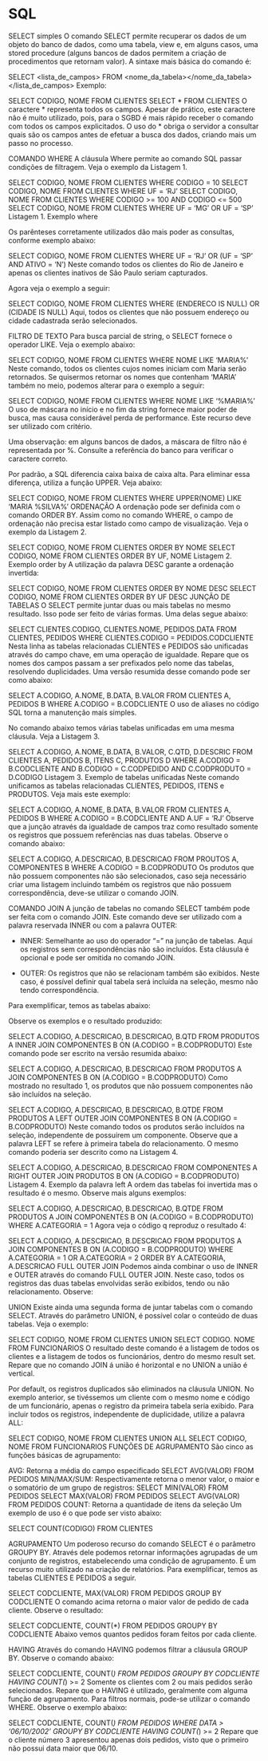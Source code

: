 # SQL

SELECT simples
O comando SELECT permite recuperar os dados de um objeto do banco de dados, como uma tabela, view e, em alguns casos, uma stored procedure (alguns bancos de dados permitem a criação de procedimentos que retornam valor). A sintaxe mais básica do comando é:

SELECT <lista_de_campos>
FROM <nome_da_tabela></nome_da_tabela></lista_de_campos>
Exemplo:

SELECT CODIGO, NOME FROM CLIENTES
SELECT * FROM CLIENTES
O caractere * representa todos os campos. Apesar de prático, este caractere não é muito utilizado, pois, para o SGBD é mais rápido receber o comando com todos os campos explicitados. O uso do * obriga o servidor a consultar quais são os campos antes de efetuar a busca dos dados, criando mais um passo no processo.

COMANDO WHERE
A cláusula Where permite ao comando SQL passar condições de filtragem. Veja o exemplo da Listagem 1.

SELECT CODIGO, NOME FROM CLIENTES
WHERE CODIGO = 10
SELECT CODIGO, NOME FROM CLIENTES
WHERE UF = ‘RJ’
SELECT CODIGO, NOME FROM CLIENTES
WHERE CODIGO >= 100 AND CODIGO <= 500
SELECT CODIGO, NOME FROM CLIENTES
WHERE UF = ‘MG’ OR UF = ‘SP’
Listagem 1. Exemplo where

Os parênteses corretamente utilizados dão mais poder as consultas, conforme exemplo abaixo:

SELECT CODIGO, NOME FROM CLIENTES
WHERE UF = ‘RJ’ OR (UF = ‘SP’ AND ATIVO = ‘N’)
Neste comando todos os clientes do Rio de Janeiro e apenas os clientes inativos de São Paulo seriam capturados.

Agora veja o exemplo a seguir:

SELECT CODIGO, NOME FROM CLIENTES
WHERE (ENDERECO IS NULL) OR (CIDADE IS NULL)
Aqui, todos os clientes que não possuem endereço ou cidade cadastrada serão selecionados.

FILTRO DE TEXTO
Para busca parcial de string, o SELECT fornece o operador LIKE. Veja o exemplo abaixo:

SELECT CODIGO, NOME FROM CLIENTES
 WHERE NOME LIKE ‘MARIA%’
Neste comando, todos os clientes cujos nomes iniciam com Maria serão retornados. Se quisermos retornar os nomes que contenham ‘MARIA’ também no meio, podemos alterar para o exemplo a seguir:

SELECT CODIGO, NOME FROM CLIENTES
WHERE NOME LIKE ‘%MARIA%’
O uso de máscara no início e no fim da string fornece maior poder de busca, mas causa considerável perda de performance. Este recurso deve ser utilizado com critério.

Uma observação: em alguns bancos de dados, a máscara de filtro não é representada por %. Consulte a referência do banco para verificar o caractere correto.

Por padrão, a SQL diferencia caixa baixa de caixa alta. Para eliminar essa diferença, utiliza a função UPPER. Veja abaixo:

SELECT CODIGO, NOME FROM CLIENTES
WHERE UPPER(NOME) LIKE ‘MARIA %SILVA%’
ORDENAÇÃO
A ordenação pode ser definida com o comando ORDER BY. Assim como no comando WHERE, o campo de ordenação não precisa estar listado como campo de visualização. Veja o exemplo da Listagem 2.

SELECT CODIGO, NOME FROM CLIENTES
ORDER BY NOME
SELECT CODIGO, NOME FROM CLIENTES
ORDER BY UF, NOME
Listagem 2. Exemplo order by
A utilização da palavra DESC garante a ordenação invertida:

SELECT CODIGO, NOME FROM CLIENTES
ORDER BY NOME DESC
SELECT CODIGO, NOME FROM CLIENTES
ORDER BY UF DESC
JUNÇÃO DE TABELAS
O SELECT permite juntar duas ou mais tabelas no mesmo resultado. Isso pode ser feito de várias formas. Uma delas segue abaixo:

SELECT CLIENTES.CODIGO, CLIENTES.NOME, PEDIDOS.DATA
FROM CLIENTES, PEDIDOS
WHERE CLIENTES.CODIGO = PEDIDOS.CODCLIENTE
Nesta linha as tabelas relacionadas CLIENTES e PEDIDOS são unificadas através do campo chave, em uma operação de igualdade. Repare que os nomes dos campos passam a ser prefixados pelo nome das tabelas, resolvendo duplicidades. Uma versão resumida desse comando pode ser como abaixo:

SELECT A.CODIGO, A.NOME, B.DATA, B.VALOR
FROM CLIENTES A, PEDIDOS B
WHERE A.CODIGO = B.CODCLIENTE
O uso de aliases no código SQL torna a manutenção mais simples.

No comando abaixo temos várias tabelas unificadas em uma mesma cláusula. Veja a Listagem 3.

SELECT A.CODIGO, A.NOME, B.DATA, B.VALOR, C.QTD, D.DESCRIC
FROM CLIENTES A, PEDIDOS B, ITENS C, PRODUTOS D
 WHERE A.CODIGO = B.CODCLIENTE
 AND B.CODIGO = C.CODPEDIDO
 AND C.CODPRODUTO = D.CODIGO
Listagem 3. Exemplo de tabelas unificadas
Neste comando unificamos as tabelas relacionadas CLIENTES, PEDIDOS, ITENS e PRODUTOS. Veja mais este exemplo:

SELECT A.CODIGO, A.NOME, B.DATA, B.VALOR
FROM CLIENTES A, PEDIDOS B
WHERE A.CODIGO = B.CODCLIENTE
AND A.UF = ‘RJ’
Observe que a junção através da igualdade de campos traz como resultado somente os registros que possuem referências nas duas tabelas. Observe o comando abaixo:

SELECT A.CODIGO, A.DESCRICAO, B.DESCRICAO
FROM PROUTOS A, COMPONENTES B
WHERE A.CODIGO = B.CODPRODUTO
Os produtos que não possuem componentes não são selecionados, caso seja necessário criar uma listagem incluindo também os registros que não possuem correspondência, deve-se utilizar o comando JOIN.

COMANDO JOIN
A junção de tabelas no comando SELECT também pode ser feita com o comando JOIN. Este comando deve ser utilizado com a palavra reservada INNER ou com a palavra OUTER:

- INNER: Semelhante ao uso do operador “=” na junção de tabelas. Aqui os registros sem correspondências não são incluídos. Esta cláusula é opcional e pode ser omitida no comando JOIN.

- OUTER: Os registros que não se relacionam também são exibidos. Neste caso, é possível definir qual tabela será incluída na seleção, mesmo não tendo correspondência.

Para exemplificar, temos as tabelas abaixo:

Observe os exemplos e o resultado produzido:

SELECT A.CODIGO, A.DESCRICAO, B.DESCRICAO, B.QTD
FROM PRODUTOS A
INNER JOIN COMPONENTES B
ON (A.CODIGO = B.CODPRODUTO)
Este comando pode ser escrito na versão resumida abaixo:

SELECT A.CODIGO, A.DESCRICAO, B.DESCRICAO
FROM PRODUTOS A
JOIN COMPONENTES B
ON (A.CODIGO = B.CODPRODUTO)
Como mostrado no resultado 1, os produtos que não possuem componentes não são incluídos na seleção.

SELECT A.CODIGO, A.DESCRICAO, B.DESCRICAO, B.QTDE
FROM PRODUTOS A
LEFT OUTER JOIN COMPONENTES B
ON (A.CODIGO = B.CODPRODUTO)
Neste comando todos os produtos serão incluídos na seleção, independente de possuírem um componente. Observe que a palavra LEFT se refere à primeira tabela do relacionamento. O mesmo comando poderia ser descrito como na Listagem 4.

SELECT A.CODIGO, A.DESCRICAO, B.DESCRICAO
FROM COMPONENTES A
RIGHT OUTER JOIN PRODUTOS B
ON (A.CODIGO = B.CODPRODUTO)
Listagem 4. Exemplo da palavra left
A ordem das tabelas foi invertida mas o resultado é o mesmo. Observe mais alguns exemplos:

SELECT A.CODIGO, A.DESCRICAO, B.DESCRICAO, B.QTDE
FROM PRODUTOS A
JOIN COMPONENTES B
ON (A.CODIGO  = B.CODPRODUTO)
WHERE A.CATEGORIA = 1
Agora veja o código q reproduz o resultado 4:

SELECT A.CODIGO, A.DESCRICAO, B.DESCRICAO
FROM PRODUTOS A JOIN COMPONENTES B
ON (A.CODIGO = B.CODPRODUTO)
WHERE A.CATEGORIA = 1 OR A.CATEGORIA = 2
ORDER BY A.CATEGORIA, A.DESCRICAO
FULL OUTER JOIN
Podemos ainda combinar o uso de INNER e OUTER através do comando FULL OUTER JOIN. Neste caso, todos os registros das duas tabelas envolvidas serão exibidos, tendo ou não relacionamento. Observe:

UNION
Existe ainda uma segunda forma de juntar tabelas com o comando SELECT. Através do parâmetro UNION, é possível colar o conteúdo de duas tabelas. Veja o exemplo:

SELECT CODIGO, NOME FROM CLIENTES
UNION
SELECT CODIGO. NOME FROM FUNCIONARIOS
O resultado deste comando é a listagem de todos os clientes e a listagem de todos os funcionários, dentro do mesmo result set. Repare que no comando JOIN á união é horizontal e no UNION a união é vertical.

Por default, os registros duplicados são eliminados na cláusula UNION. No exemplo anterior, se tivéssemos um cliente com o mesmo nome e código de um funcionário, apenas o registro da primeira tabela seria exibido. Para incluir todos os registros, independente de duplicidade, utilize a palavra ALL:

SELECT CODIGO, NOME FROM CLIENTES
UNION ALL
SELECT CODIGO, NOME FROM FUNCIONARIOS
FUNÇÕES DE AGRUPAMENTO
São cinco as funções básicas de agrupamento:

AVG: Retorna a média do campo especificado
SELECT AVG(VALOR) FROM PEDIDOS
MIN/MAX/SUM: Respectivamente retorna o menor valor, o maior e o somatório de um grupo de registros:
SELECT MIN(VALOR) FROM PEDIDOS
SELECT MAX(VALOR) FROM PEDIDOS
SELECT AVG(VALOR) FROM PEDIDOS
COUNT: Retorna a quantidade de itens da seleção
Um exemplo de uso é o que pode ser visto abaixo:

SELECT COUNT(CODIGO) FROM CLIENTES

AGRUPAMENTO
Um poderoso recurso do comando SELECT é o parâmetro GROUPY BY. Através dele podemos retornar informações agrupadas de um conjunto de registros, estabelecendo uma condição de agrupamento. É um recurso muito utilizado na criação de relatórios. Para exemplificar, temos as tabelas CLIENTES E PEDIDOS a seguir.

SELECT CODCLIENTE, MAX(VALOR)
FROM PEDIDOS
GROUP BY CODCLIENTE
O comando acima retorna o maior valor de pedido de cada cliente. Observe o resultado:

SELECT CODCLIENTE, COUNT(*)
FROM PEDIDOS
GROUPY BY CODCLIENTE
Abaixo vemos quantos pedidos foram feitos por cada cliente.

HAVING
Através do comando HAVING podemos filtrar a cláusula GROUP BY. Observe o comando abaixo:

SELECT CODCLIENTE, COUNT(*)
FROM PEDIDOS
GROUPY BY CODCLIENTE
HAVING COUNT(*) >= 2
Somente os clientes com 2 ou mais pedidos serão selecionados. Repare que o HAVING é utilizado, geralmente com alguma função de agrupamento. Para filtros normais, pode-se utilizar o comando WHERE. Observe o exemplo abaixo:

SELECT CODCLIENTE, COUNT(*)
FROM PEDIDOS
WHERE DATA > ‘06/10/2002’
GROUPY BY CODCLIENTE
HAVING COUNT(*) >= 2
Repare que o cliente número 3 apresentou apenas dois pedidos, visto que o primeiro não possui data maior que 06/10.
